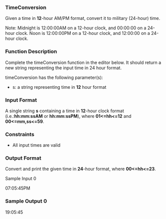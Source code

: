 ### TimeConversion

Given a time in **12**-hour AM/PM format, convert it to military (24-hour) time.

Note: Midnight is 12:00:00AM on a 12-hour clock, and 00:00:00 on a 24-hour clock. Noon is 12:00:00PM on a 12-hour clock, and 12:00:00 on a 24-hour clock.

### Function Description

Complete the timeConversion function in the editor below. It should return a new string representing the input time in 24 hour format.

timeConversion has the following parameter(s):

- s: a string representing time in **12** hour format

### Input Format

A single string **s** containing a time in **12**-hour clock format (i.e.:**hh:mm:ssAM** or **hh:mm:ssPM**), where **01<=hh<=12** and **00<=mm,ss<=59**.

### Constraints

- All input times are valid

### Output Format

Convert and print the given time in **24**-hour format, where **00<=hh<=23**.

 Sample Input 0

07:05:45PM

### Sample Output 0

19:05:45

